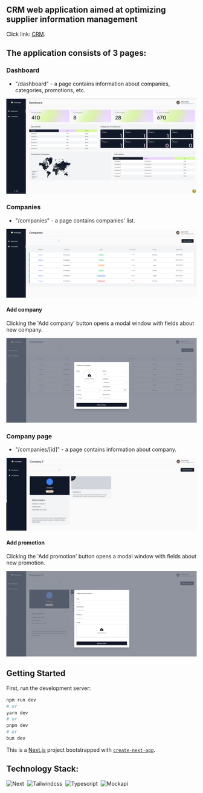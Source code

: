 ## CRM web application aimed at optimizing supplier information management

Click link: [CRM](https://crm-next-jwqed00vg-samokhvalova-natas-projects.vercel.app/dashboard/).

## The application consists of 3 pages:

### Dashboard

- "/dashboard" - a page contains information about companies, categories, promotions, etc.

![Dashboard page](/assets/images/dashboard.png)

### Сompanies

- "/companies" - a page contains companies' list.

![Сompanies page](/assets/images/conpanies.png)

#### Add company

Clicking the 'Add company' button opens a modal window with fields about new company.

![Button Add company](/assets/images/add-company-btn.png)

### Сompany page

- "/companies/[id]" - a page contains information about company.

![Сompany page](/assets/images/company.png)

#### Add promotion

Clicking the 'Add promotion' button opens a modal window with fields about new promotion.

![Button Add promotion](/assets/images/add-new-promo-btn.png)

## Getting Started

First, run the development server:

```bash
npm run dev
# or
yarn dev
# or
pnpm dev
# or
bun dev
```

This is a [Next.js](https://nextjs.org/) project bootstrapped with [`create-next-app`](https://github.com/vercel/next.js/tree/canary/packages/create-next-app).


## Technology Stack:

![Next](https://img.shields.io/badge/-NextJS-05122A?style=flat&logo=next)&nbsp;
![Tailwindcss](https://img.shields.io/badge/-Tailwindcss-05122A?style=flat&logo=tailwindcss)&nbsp;
![Typescript](https://img.shields.io/badge/-Typescript-05122A?style=flat&logo=typescript)&nbsp;
![Mockapi](https://img.shields.io/badge/-Mockapi-05122A?style=flat&logo=Mockapi)&nbsp;
